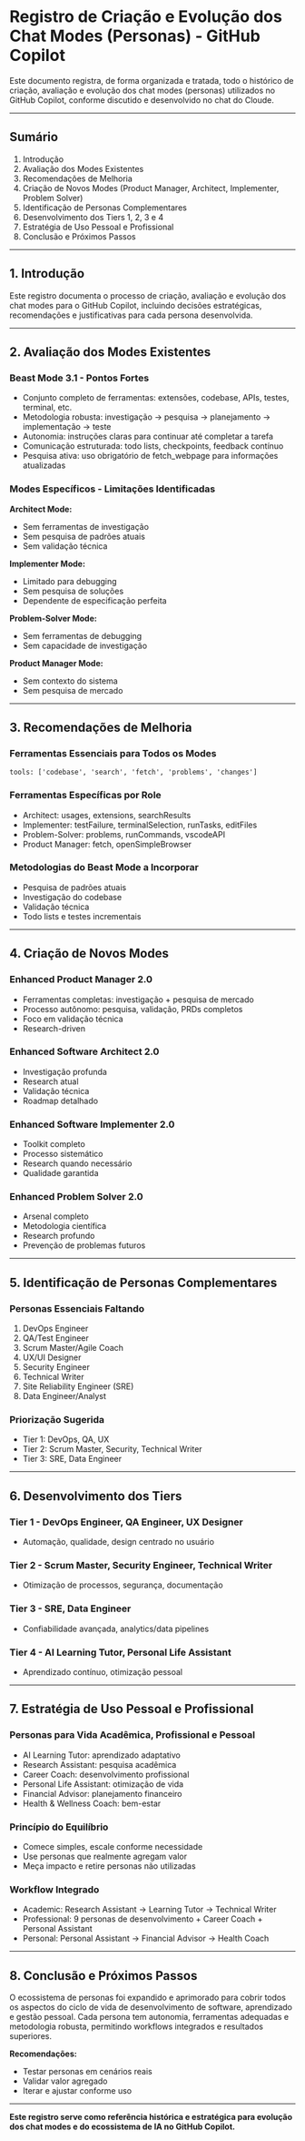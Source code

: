 # Registro de Criação e Evolução dos Chat Modes (Personas) - GitHub Copilot

Este documento registra, de forma organizada e tratada, todo o histórico de criação, avaliação e evolução dos chat modes (personas) utilizados no GitHub Copilot, conforme discutido e desenvolvido no chat do Cloude.

---

## Sumário

1. Introdução
2. Avaliação dos Modes Existentes
3. Recomendações de Melhoria
4. Criação de Novos Modes (Product Manager, Architect, Implementer, Problem Solver)
5. Identificação de Personas Complementares
6. Desenvolvimento dos Tiers 1, 2, 3 e 4
7. Estratégia de Uso Pessoal e Profissional
8. Conclusão e Próximos Passos

---

## 1. Introdução

Este registro documenta o processo de criação, avaliação e evolução dos chat modes para o GitHub Copilot, incluindo decisões estratégicas, recomendações e justificativas para cada persona desenvolvida.

---

## 2. Avaliação dos Modes Existentes

### Beast Mode 3.1 - Pontos Fortes
- Conjunto completo de ferramentas: extensões, codebase, APIs, testes, terminal, etc.
- Metodologia robusta: investigação → pesquisa → planejamento → implementação → teste
- Autonomia: instruções claras para continuar até completar a tarefa
- Comunicação estruturada: todo lists, checkpoints, feedback contínuo
- Pesquisa ativa: uso obrigatório de fetch_webpage para informações atualizadas

### Modes Específicos - Limitações Identificadas
**Architect Mode:**
- Sem ferramentas de investigação
- Sem pesquisa de padrões atuais
- Sem validação técnica

**Implementer Mode:**
- Limitado para debugging
- Sem pesquisa de soluções
- Dependente de especificação perfeita

**Problem-Solver Mode:**
- Sem ferramentas de debugging
- Sem capacidade de investigação

**Product Manager Mode:**
- Sem contexto do sistema
- Sem pesquisa de mercado

---

## 3. Recomendações de Melhoria

### Ferramentas Essenciais para Todos os Modes
`tools: ['codebase', 'search', 'fetch', 'problems', 'changes']`

### Ferramentas Específicas por Role
- Architect: usages, extensions, searchResults
- Implementer: testFailure, terminalSelection, runTasks, editFiles
- Problem-Solver: problems, runCommands, vscodeAPI
- Product Manager: fetch, openSimpleBrowser

### Metodologias do Beast Mode a Incorporar
- Pesquisa de padrões atuais
- Investigação do codebase
- Validação técnica
- Todo lists e testes incrementais

---

## 4. Criação de Novos Modes

### Enhanced Product Manager 2.0
- Ferramentas completas: investigação + pesquisa de mercado
- Processo autônomo: pesquisa, validação, PRDs completos
- Foco em validação técnica
- Research-driven

### Enhanced Software Architect 2.0
- Investigação profunda
- Research atual
- Validação técnica
- Roadmap detalhado

### Enhanced Software Implementer 2.0
- Toolkit completo
- Processo sistemático
- Research quando necessário
- Qualidade garantida

### Enhanced Problem Solver 2.0
- Arsenal completo
- Metodologia científica
- Research profundo
- Prevenção de problemas futuros

---

## 5. Identificação de Personas Complementares

### Personas Essenciais Faltando
1. DevOps Engineer
2. QA/Test Engineer
3. Scrum Master/Agile Coach
4. UX/UI Designer
5. Security Engineer
6. Technical Writer
7. Site Reliability Engineer (SRE)
8. Data Engineer/Analyst

### Priorização Sugerida
- Tier 1: DevOps, QA, UX
- Tier 2: Scrum Master, Security, Technical Writer
- Tier 3: SRE, Data Engineer

---

## 6. Desenvolvimento dos Tiers

### Tier 1 - DevOps Engineer, QA Engineer, UX Designer
- Automação, qualidade, design centrado no usuário

### Tier 2 - Scrum Master, Security Engineer, Technical Writer
- Otimização de processos, segurança, documentação

### Tier 3 - SRE, Data Engineer
- Confiabilidade avançada, analytics/data pipelines

### Tier 4 - AI Learning Tutor, Personal Life Assistant
- Aprendizado contínuo, otimização pessoal

---

## 7. Estratégia de Uso Pessoal e Profissional

### Personas para Vida Acadêmica, Profissional e Pessoal
- AI Learning Tutor: aprendizado adaptativo
- Research Assistant: pesquisa acadêmica
- Career Coach: desenvolvimento profissional
- Personal Life Assistant: otimização de vida
- Financial Advisor: planejamento financeiro
- Health & Wellness Coach: bem-estar

### Princípio do Equilíbrio
- Comece simples, escale conforme necessidade
- Use personas que realmente agregam valor
- Meça impacto e retire personas não utilizadas

### Workflow Integrado
- Academic: Research Assistant → Learning Tutor → Technical Writer
- Professional: 9 personas de desenvolvimento + Career Coach + Personal Assistant
- Personal: Personal Assistant → Financial Advisor → Health Coach

---

## 8. Conclusão e Próximos Passos

O ecossistema de personas foi expandido e aprimorado para cobrir todos os aspectos do ciclo de vida de desenvolvimento de software, aprendizado e gestão pessoal. Cada persona tem autonomia, ferramentas adequadas e metodologia robusta, permitindo workflows integrados e resultados superiores.

**Recomendações:**
- Testar personas em cenários reais
- Validar valor agregado
- Iterar e ajustar conforme uso

---

**Este registro serve como referência histórica e estratégica para evolução dos chat modes e do ecossistema de IA no GitHub Copilot.**